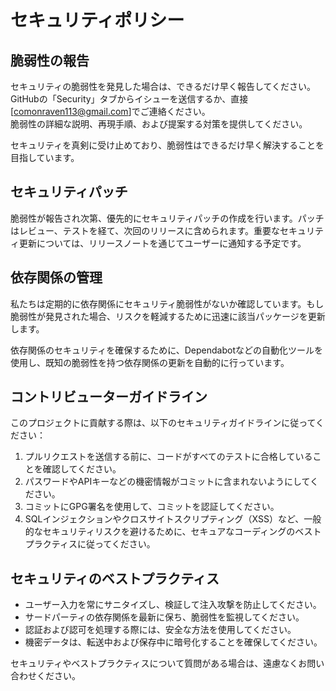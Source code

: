 # セキュリティポリシー

## 脆弱性の報告

セキュリティの脆弱性を発見した場合は、できるだけ早く報告してください。  
GitHubの「Security」タブからイシューを送信するか、直接[comonraven113@gmail.com]でご連絡ください。  
脆弱性の詳細な説明、再現手順、および提案する対策を提供してください。

セキュリティを真剣に受け止めており、脆弱性はできるだけ早く解決することを目指しています。

## セキュリティパッチ

脆弱性が報告され次第、優先的にセキュリティパッチの作成を行います。パッチはレビュー、テストを経て、次回のリリースに含められます。重要なセキュリティ更新については、リリースノートを通じてユーザーに通知する予定です。

## 依存関係の管理

私たちは定期的に依存関係にセキュリティ脆弱性がないか確認しています。もし脆弱性が発見された場合、リスクを軽減するために迅速に該当パッケージを更新します。

依存関係のセキュリティを確保するために、Dependabotなどの自動化ツールを使用し、既知の脆弱性を持つ依存関係の更新を自動的に行っています。

## コントリビューターガイドライン

このプロジェクトに貢献する際は、以下のセキュリティガイドラインに従ってください：

1. プルリクエストを送信する前に、コードがすべてのテストに合格していることを確認してください。
2. パスワードやAPIキーなどの機密情報がコミットに含まれないようにしてください。
3. コミットにGPG署名を使用して、コミットを認証してください。
4. SQLインジェクションやクロスサイトスクリプティング（XSS）など、一般的なセキュリティリスクを避けるために、セキュアなコーディングのベストプラクティスに従ってください。

## セキュリティのベストプラクティス

- ユーザー入力を常にサニタイズし、検証して注入攻撃を防止してください。
- サードパーティの依存関係を最新に保ち、脆弱性を監視してください。
- 認証および認可を処理する際には、安全な方法を使用してください。
- 機密データは、転送中および保存中に暗号化することを確保してください。

セキュリティやベストプラクティスについて質問がある場合は、遠慮なくお問い合わせください。
